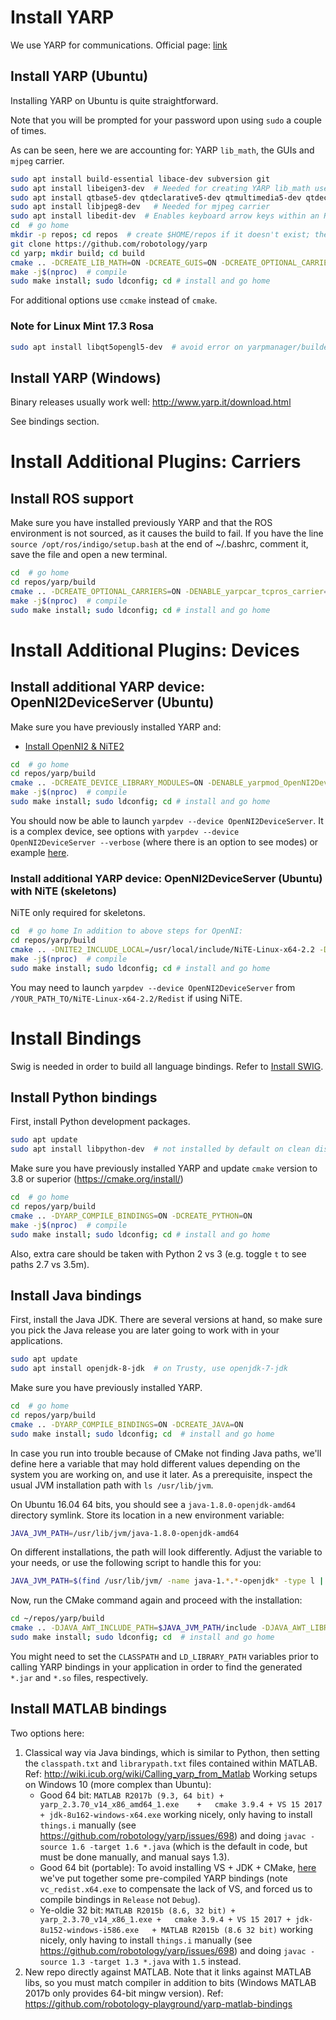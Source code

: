 # Install YARP

We use YARP for communications. Official page: [link](http://www.yarp.it/) 

## Install YARP (Ubuntu)

Installing YARP on Ubuntu is quite straightforward.

Note that you will be prompted for your password upon using `sudo` a couple of times. 

As can be seen, here we are accounting for: YARP `lib_math`, the GUIs and `mjpeg` carrier.

```bash
sudo apt install build-essential libace-dev subversion git
sudo apt install libeigen3-dev  # Needed for creating YARP lib_math used for kinematics, etc.
sudo apt install qtbase5-dev qtdeclarative5-dev qtmultimedia5-dev qtdeclarative5-qtquick2-plugin qtdeclarative5-window-plugin qtdeclarative5-qtmultimedia-plugin qtdeclarative5-controls-plugin qtdeclarative5-dialogs-plugin libqt5svg5
sudo apt install libjpeg8-dev   # Needed for mjpeg carrier
sudo apt install libedit-dev  # Enables keyboard arrow keys within an RPC communication channel via terminal
cd  # go home
mkdir -p repos; cd repos  # create $HOME/repos if it doesn't exist; then, enter it
git clone https://github.com/robotology/yarp
cd yarp; mkdir build; cd build
cmake .. -DCREATE_LIB_MATH=ON -DCREATE_GUIS=ON -DCREATE_OPTIONAL_CARRIERS=ON -DENABLE_yarpcar_mjpeg=ON # configure
make -j$(nproc)  # compile
sudo make install; sudo ldconfig; cd # install and go home
```

For additional options use `ccmake` instead of `cmake`.

### Note for Linux Mint 17.3 Rosa
```bash
sudo apt install libqt5opengl5-dev  # avoid error on yarpmanager/builder GUI
```

## Install YARP (Windows)

Binary releases usually work well: http://www.yarp.it/download.html

See bindings section.

# Install Additional Plugins: Carriers

## Install ROS support

Make sure you have installed previously YARP and that the ROS environment is not sourced, as it causes the build to fail.
If you have the line `source /opt/ros/indigo/setup.bash` at the end of ~/.bashrc, comment it, save the file and open a new terminal.

```bash
cd  # go home
cd repos/yarp/build
cmake .. -DCREATE_OPTIONAL_CARRIERS=ON -DENABLE_yarpcar_tcpros_carrier=ON -DENABLE_yarpcar_xmlrpc_carrier=ON
make -j$(nproc)  # compile
sudo make install; sudo ldconfig; cd # install and go home
```

# Install Additional Plugins: Devices

## Install additional YARP device: OpenNI2DeviceServer (Ubuntu)

Make sure you have previously installed YARP and:
 
- [Install OpenNI2 & NiTE2](install-openni-nite.md)

```bash
cd  # go home
cd repos/yarp/build
cmake .. -DCREATE_DEVICE_LIBRARY_MODULES=ON -DENABLE_yarpmod_OpenNI2DeviceServer=ON -DENABLE_yarpmod_OpenNI2DeviceClient=ON -DOpenNI2_INCLUDE_DIR=/usr/local/include/OpenNI2/ -DOpenNI2_LIBRARY=/usr/local/lib/libOpenNI2.so
make -j$(nproc)  # compile
sudo make install; sudo ldconfig; cd # install and go home
```
You should now be able to launch `yarpdev --device OpenNI2DeviceServer`. It is a complex device, see options with `yarpdev --device OpenNI2DeviceServer --verbose` (where there is an option to see modes) or example [here](https://github.com/roboticslab-uc3m/teo-configuration-files/blob/ee168eaf61454113b1ac7113fbb24e10af679bc3/share/teoBase/scripts/teoBase.xml#L35-L36).

### Install additional YARP device: OpenNI2DeviceServer (Ubuntu) with NiTE (skeletons)
NiTE only required for skeletons.
```bash
cd  # go home In addition to above steps for OpenNI:
cd repos/yarp/build
cmake .. -DNITE2_INCLUDE_LOCAL=/usr/local/include/NiTE-Linux-x64-2.2 -DNITE2_LIBRARY=/usr/local/lib/libNiTE2.so
make -j$(nproc)  # compile
sudo make install; sudo ldconfig; cd # install and go home
```
You may need to launch `yarpdev --device OpenNI2DeviceServer` from `/YOUR_PATH_TO/NiTE-Linux-x64-2.2/Redist` if using NiTE.

# Install Bindings

Swig is needed in order to build all language bindings. Refer to [Install SWIG](install-swig.md).

## Install Python bindings

First, install Python development packages.

```bash
sudo apt update
sudo apt install libpython-dev  # not installed by default on clean distros
```

Make sure you have previously installed YARP and update `cmake` version to 3.8 or superior (https://cmake.org/install/) 

```bash
cd  # go home
cd repos/yarp/build
cmake .. -DYARP_COMPILE_BINDINGS=ON -DCREATE_PYTHON=ON
make -j$(nproc)  # compile
sudo make install; sudo ldconfig; cd # install and go home
```

Also, extra care should be taken with Python 2 vs 3 (e.g. toggle `t` to see paths 2.7 vs 3.5m).

## Install Java bindings

First, install the Java JDK. There are several versions at hand, so make sure you pick the Java release you are later going to work with in your applications.

```bash
sudo apt update
sudo apt install openjdk-8-jdk  # on Trusty, use openjdk-7-jdk
```

Make sure you have previously installed YARP.

```bash
cd  # go home
cd repos/yarp/build
cmake .. -DYARP_COMPILE_BINDINGS=ON -DCREATE_JAVA=ON
sudo make install; sudo ldconfig; cd  # install and go home
```

In case you run into trouble because of CMake not finding Java paths, we'll define here a variable that may hold different values depending on the system you are working on, and use it later. As a prerequisite, inspect the usual JVM installation path with `ls /usr/lib/jvm`.

On Ubuntu 16.04 64 bits, you should see a `java-1.8.0-openjdk-amd64` directory symlink. Store its location in a new environment variable:

```bash
JAVA_JVM_PATH=/usr/lib/jvm/java-1.8.0-openjdk-amd64
```

On different installations, the path will look differently. Adjust the variable to your needs, or use the following script to handle this for you:

```bash
JAVA_JVM_PATH=$(find /usr/lib/jvm/ -name java-1.*.*-openjdk* -type l | head -n 1)
```

Now, run the CMake command again and proceed with the installation:

```bash
cd ~/repos/yarp/build
cmake .. -DJAVA_AWT_INCLUDE_PATH=$JAVA_JVM_PATH/include -DJAVA_AWT_LIBRARY=$JAVA_JVM_PATH/include/jawt.h -DJAVA_INCLUDE_PATH=$JAVA_JVM_PATH/include -DJAVA_INCLUDE_PATH2=$JAVA_JVM_PATH/include/linux -DJAVA_JVM_LIBRARY=$JAVA_JVM_PATH/include/jni.h
sudo make install; sudo ldconfig; cd  # install and go home
```

You might need to set the `CLASSPATH` and `LD_LIBRARY_PATH` variables prior to calling YARP bindings in your application in order to find the generated `*.jar` and `*.so` files, respectively.

## Install MATLAB bindings

Two options here:
1. Classical way via Java bindings, which is similar to Python, then setting the `classpath.txt` and `librarypath.txt` files contained within MATLAB. Ref: http://wiki.icub.org/wiki/Calling_yarp_from_Matlab Working setups on  Windows 10 (more complex than Ubuntu):
   - Good 64 bit: `MATLAB R2017b (9.3, 64 bit) + yarp_2.3.70_v14_x86_amd64_1.exe	+	cmake 3.9.4	+ VS 15 2017 + jdk-8u162-windows-x64.exe` working nicely, only having to install `things.i` manually (see https://github.com/robotology/yarp/issues/698) and doing `javac -source 1.6 -target 1.6 *.java` (which is the default in code, but must be done manually, and manual says 1.3).
   - Good 64 bit (portable): To avoid installing VS + JDK + CMake, [here]( https://sourceforge.net/projects/roboticslab/files/External/yarp/2.3.70_win_64_java/) we've put together some pre-compiled YARP bindings (note `vc_redist.x64.exe` to compensate the lack of VS, and forced us to compile bindings in `Release` not `Debug`).
    - Ye-oldie 32 bit: `MATLAB R2015b (8.6, 32 bit) + yarp_2.3.70_v14_x86_1.exe	+	cmake 3.9.4	+ VS 15 2017 + jdk-8u152-windows-i586.exe	+ MATLAB R2015b (8.6 32 bit)` working nicely, only having to install `things.i` manually (see https://github.com/robotology/yarp/issues/698) and doing `javac -source 1.3 -target 1.3 *.java` with `1.5` instead.
1. New repo directly against MATLAB. Note that it links against MATLAB libs, so you must match compiler in addition to bits (Windows MATLAB 2017b only provides 64-bit mingw version). Ref: https://github.com/robotology-playground/yarp-matlab-bindings
